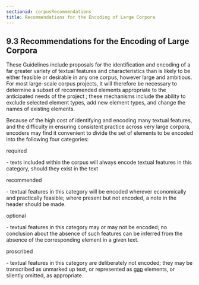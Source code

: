 ```yaml
---
sectionid: corpusRecommendations
title: Recommendations for the Encoding of Large Corpora
---
```



<h2 id="corpusRecommendations">
   <span class="headingNumber">9.3</span>
   <span class="head">Recommendations for the Encoding of Large Corpora</span>
</h2>
These Guidelines include proposals for the identification and encoding of a far greater
variety of textual features and characteristics than is likely to be either feasible
or
desirable in any one corpus, however large and ambitious. For most large-scale corpus
projects, it will therefore be necessary to determine a subset of recommended elements
appropriate to the anticipated needs of the
project
<!--, as further discussed in chapter <ptr
        target="#"/>-->
<!--TODO: add reference to chapter on customization -->;
these mechanisms include the ability to exclude selected element types, add new element
types,
and change the names of existing elements.

Because of the high cost of identifying and encoding many textual features, and the
difficulty in ensuring consistent practice across very large corpora, encoders may
find it
convenient to divide the set of elements to be encoded into the following four categories:

<span class="list">
   
   <span class="label">required</span>
   
   <span class="item"> - texts included within the corpus will always encode textual features in this
      category, should they exist in the text
   </span>
   
   <span class="label">recommended</span>
   
   <span class="item"> - textual features in this category will be encoded wherever economically and
      practically feasible; where present but not encoded, a note in the header should be
      made.
   </span>
   
   <span class="label">optional</span>
   
   <span class="item"> - textual features in this category may or may not be encoded; no conclusion about
      the absence of such features can be inferred from the absence of the corresponding
      element
      in a given text.
   </span>
   
   <span class="label">proscribed</span>
   
   <span class="item"> - textual features in this category are deliberately not encoded; they may be
      transcribed as unmarked up text, or represented as 
      <a class="link_odd_elementSpec" href="/v3/elements/gap">gap</a> elements, or
      silently omitted, as appropriate.
   </span>
   
</span>


